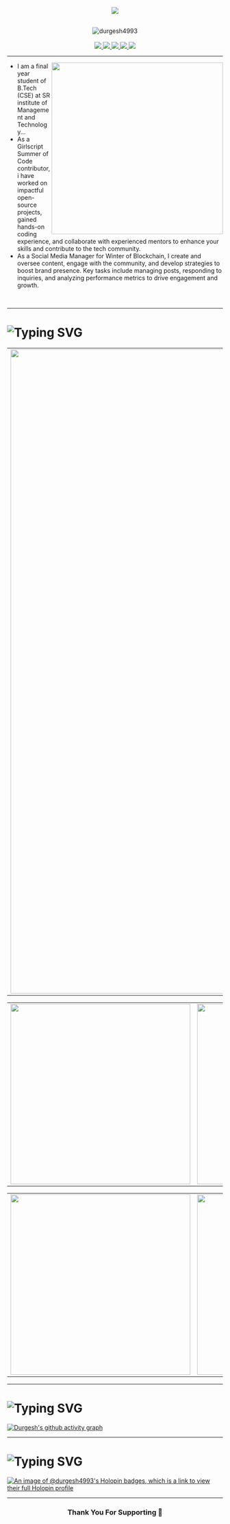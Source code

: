  <!--- ------------------------------------------------------------------------------------------------------------------------------------------------------ -->
<!--- -- Custom Designed Banner ---------------------------------------------------------------------------------------------------------------------------- -->
<!--- ------------------------------------------------------------------------------------------------------------------------------------------------------ -->

<div align="center">
<img src="https://github.com/Durgesh4993/Durgesh4993/assets/98798977/3ad73bec-2b47-466f-9c28-7a40a2f2a9be" align="center" />	
</div>  
</br>
<!--- ------------------------------------------------------------------------------------------------------------------------------------------------------ -->
<!--- -- Visitor Badge + Links ----------------------------------------------------------------------------------------------------------------------------- -->
<!--- ------------------------------------------------------------------------------------------------------------------------------------------------------ -->



<p align="center"> 
	<img src="https://api.visitorbadge.io/api/visitors?path=https%3A%2F%2Fgithub.com%2FDurgesh4993&countColor=%230A0209" alt="durgesh4993" />  <br><br>
<a href="https://www.linkedin.com/in/durgesh4993/">
         <img src="https://img.shields.io/badge/LinkedIn-d5d5d5?style=for-the-badge&logo=linkedin&logoColor=0A0209" />
</a>
<a href="https://durgesh4993.github.io/Durgesh4993./">
         <img src="https://img.shields.io/badge/portfolio-d5d5d5?style=for-the-badge&logo=About.me&logoColor=0A0209" />
</a>
<a href="https://leetcode.com/durgesh4993/">
	<img src="https://img.shields.io/badge/-LeetCode-d5d5d5?style=for-the-badge&logo=LeetCode&logoColor=0A0209" />
</a>
<a href="https://twitter.com/durgesh4993">
	<img src="https://img.shields.io/badge/Twitter-d5d5d5?style=for-the-badge&logo=twitter&logoColor=0A0209" />
</a>
<a href="https://dev.to/durgesh4993">
	<img src="https://img.shields.io/badge/dev.to-d5d5d5?style=for-the-badge&logo=devdotto&logoColor=0A0209" />
</a>
</p>

---


<!--- ------------------------------------------------------------------------------------------------------------------------------------------------------ -->
<!--- -- About ME  --------------------------------------------------------------------------------------------------------------------------------------- -->
<!--- ------------------------------------------------------------------------------------------------------------------------------------------------------ -->


<img align="right" width="400px" src="https://github.com/user-attachments/assets/47be1868-53f0-4acd-b87a-a332624462ce"> 


- I am a final year student of B.Tech (CSE) at SR institute of Management and Technology...
-   As a Girlscript Summer of Code contributor, i have worked on impactful open-source projects, gained hands-on coding experience, and collaborate with experienced mentors to enhance your skills and contribute to the tech community.
-   As a Social Media Manager for Winter of Blockchain, I create and oversee content, engage with the community, and develop strategies to boost brand presence. Key tasks include managing posts, responding to inquiries, and analyzing performance metrics to drive engagement and growth.
  

</br>

---

<!--- ------------------------------------------------------------------------------------------------------------------------------------------------------ -->
<!--- -- About ststs  --------------------------------------------------------------------------------------------------------------------------------------- -->
<!--- ------------------------------------------------------------------------------------------------------------------------------------------------------ -->


# <img src="https://readme-typing-svg.demolab.com?font=Fira+Code&size=30&pause=1000&random=false&width=435&lines=%F0%9F%93%8A+GitHub+Stats%3A" alt="Typing SVG" /></a>
<table width="100%" align="center">
<tr>
<td>
<img width="1500" src="http://github-profile-summary-cards.vercel.app/api/cards/profile-details?username=durgesh4993&theme=transparent">
</td>
</tr>
</table>

<table width="100%">
  <tr>
    <td width="50%">
		  <img width="420" src="http://github-profile-summary-cards.vercel.app/api/cards/repos-per-language?username=durgesh4993&theme=transparent"> 
        </a>
    </td>
    <td width="50%">
		  <img width="420" src="http://github-profile-summary-cards.vercel.app/api/cards/most-commit-language?username=durgesh4993&theme=transparent">
        </a>
    </td>
  </tr>
</table>

<table width="100%">
  <tr>
    <td width="50%">
		  <img width="420" src="http://github-profile-summary-cards.vercel.app/api/cards/stats?username=durgesh4993&theme=transparent">
        </a>
    </td>
    <td width="50%">
		  <img width="420" src="http://github-profile-summary-cards.vercel.app/api/cards/productive-time?username=durgesh4993&theme=transparent&utcOffset=8">
        </a>
    </td>
  </tr>
</table>

---
<!--- ------------------------------------------------------------------------------------------------------------------------------------------------------ -->
<!--- -- About Leetcode stat  --------------------------------------------------------------------------------------------------------------------------------------- -->
<!--- ------------------------------------------------------------------------------------------------------------------------------------------------------ -->




<!--- ------------------------------------------------------------------------------------------------------------------------------------------------------ -->
<!--- -- Working Graph  --------------------------------------------------------------------------------------------------------------------------------------- -->
<!--- ------------------------------------------------------------------------------------------------------------------------------------------------------ -->

# <img src="https://readme-typing-svg.demolab.com?font=Fira+Code&size=30&pause=1000&random=false&width=435&lines=%E2%9A%99%EF%B8%8F+Working+Graph%3A" alt="Typing SVG" /></a>

[![Durgesh's github activity graph](https://github-readme-activity-graph.vercel.app/graph?username=Durgesh4993&bg_color=151515&color=9e4c98&line=79ff97&point=818181&area=true&hide_border=true)](https://github.com/durgesh4993/github-readme-activity-graph)


----

<!--- ------------------------------------------------------------------------------------------------------------------------------------------------------ -->
<!--- -- Holopin --------------------------------------------------------------------------------------------------------------------------------------- -->
<!--- ------------------------------------------------------------------------------------------------------------------------------------------------------ -->

# <img src="https://readme-typing-svg.demolab.com?font=Fira+Code&size=30&pause=1000&random=false&width=435&lines=%F0%9F%8F%86+Holopin%3A" alt="Typing SVG" /></a>

[![An image of @durgesh4993's Holopin badges, which is a link to view their full Holopin profile](https://holopin.me/durgesh4993)](https://holopin.io/@durgesh4993)

---
<!--- ------------------------------------------------------------------------------------------------------------------------------------------------------ -->
<!--- -- Support Me Here ----------------------------------------------------------------------------------------------------------------------------------- -->
<!--- ------------------------------------------------------------------------------------------------------------------------------------------------------ -->


   <h3 align="center">Thank You For Supporting 🫶</h3>

